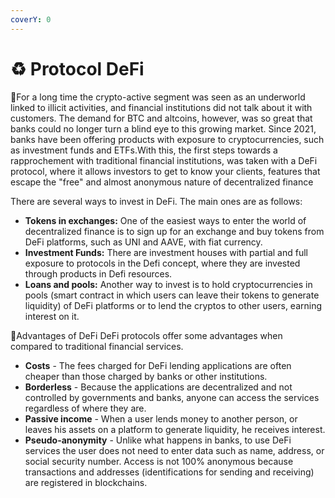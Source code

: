 ```yaml
---
coverY: 0
---
```


# ♻ Protocol DeFi

:clap:For a long time the crypto-active segment was seen as an underworld linked to illicit activities, and financial institutions did not talk about it with customers. The demand for BTC and altcoins, however, was so great that banks could no longer turn a blind eye to this growing market. Since 2021, banks have been offering products with exposure to cryptocurrencies, such as investment funds and ETFs.With this, the first steps towards a rapprochement with traditional financial institutions, was taken with a DeFi protocol, where it allows investors to get to know your clients, features that escape the "free" and almost anonymous nature of decentralized finance

There are several ways to invest in DeFi. The main ones are as follows:

* **Tokens in exchanges:** One of the easiest ways to enter the world of decentralized finance is to sign up for an exchange and buy tokens from DeFi platforms, such as UNI and AAVE, with fiat currency.
* **Investment Funds:** There are investment houses with partial and full exposure to protocols in the Defi concept, where they are invested through products in Defi resources.
* **Loans and pools:** Another way to invest is to hold cryptocurrencies in pools (smart contract in which users can leave their tokens to generate liquidity) of DeFi platforms or to lend the cryptos to other users, earning interest on it.

:clap:Advantages of DeFi DeFi protocols offer some advantages when compared to traditional financial services.

* **Costs** - The fees charged for DeFi lending applications are often cheaper than those charged by banks or other institutions.
* **Borderless** - Because the applications are decentralized and not controlled by governments and banks, anyone can access the services regardless of where they are.
* **Passive income** - When a user lends money to another person, or leaves his assets on a platform to generate liquidity, he receives interest.
* **Pseudo-anonymity** - Unlike what happens in banks, to use DeFi services the user does not need to enter data such as name, address, or social security number. Access is not 100% anonymous because transactions and addresses (identifications for sending and receiving) are registered in blockchains.



